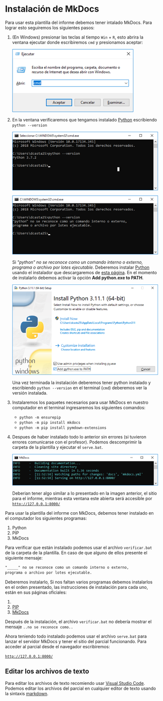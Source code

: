 # Instalación de MkDocs

Para usar esta plantilla del informe debemos tener intalado MkDocs. Para lograr esto seguiremos los siguientes pasos:

1. (En Windows) presionar las teclas al tiempo `Win` + `R`, esto abrira la ventana ejecutar donde escribiremos `cmd` y presionamos aceptar: 

	![](img/ejecutar.png)

2. En la ventana verificaremos que tengamos instalado [Python](https://www.python.org/downloads/) escribiendo `python --version`

	![](img/python-version.png)

	![](img/python-version-error.png)

	Si _"python" no se reconoce como un comando interno o externo, programa o archivo por lotes ejecutable._ Deberemos instalar [Python](https://www.python.org/downloads/) usando el instalador que descargaremos de [esta página](https://www.python.org/downloads/). En el momento de instalarlo debemos activar la opción **Add python.exe to PATH**.

	![](img/python-install.png)

	Una vez terminada la instalación deberemos tener python instalado y escribiendo `python --version` en el terminal (`cmd`) deberemos ver la versión instalada. 

3. Instalaremos los paquetes necesarios para usar MkDocs en nuestro computador en el terminal ingresaremos los siguientes comandos: 

	- `python -m ensurepip`
	- `python -m pip install mkdocs`
	- `python -m pip install pymdown-extensions`

4. Despues de haber instalado todo lo anterior sin errores (si tuvieron errores comunicarse con el profesor). Podemos descomprimir la carpeta de la plantilla y ejecutar el `serve.bat`.

	![](img/mkdocs-serve.png)

	Deberian tener algo similar a lo presentado en la imagen anterior, el sitio para el informe, mientras esta ventana este abierta será accesible por [`http://127.0.0.1:8000/`](http://127.0.0.1:8000/)

Para usar la plantilla del informe con MkDocs, debemos tener instalado en el computador los siguientes programas:

1. Python
2. PIP
3. MkDocs

Para verificar que están instalado podemos usar el archivo `verificar.bat` de la carpeta de la plantilla. En caso de que alguno de ellos presente el siguiente mensaje:

```txt
"_____" no se reconoce como un comando interno o externo,
programa o archivo por lotes ejecutable.
```

Deberemos instalarlo, Si nos faltan varios programas debemos instalarlos en el orden presentado, las instrucciones de instalación para cada uno, están en sus páginas oficiales: 

1. 
2. [PIP](https://packaging.python.org/en/latest/tutorials/installing-packages/#ensure-you-can-run-pip-from-the-command-line)
3. [MkDocs](https://www.mkdocs.org/getting-started/#installation)

Después de la instalación, el archivo `verificar.bat` no debería mostrar el mensaje `..no se reconoce como..`

Ahora teniendo todo instalado podemos usar el archivo `serve.bat` para lanzar el servidor MkDocs y tener el sitio del parcial funcionando. Para acceder al parcial desde el navegador escribiremos:

[`http://127.0.0.1:8000/`](http://127.0.0.1:8000/)

## Editar los archivos de texto

Para editar los archivos de texto recomiendo usar [Visual Studio Code](https://code.visualstudio.com/). Podemos editar los archivos del parcial en cualquier editor de texto usando la sintaxis [markdown](https://www.markdowntutorial.com/es/).
